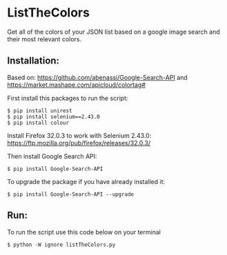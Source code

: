 # ListTheColors
Get all of the colors of your JSON list based on a google image search and their most relevant colors.

Installation:
------------

Based on: https://github.com/abenassi/Google-Search-API and https://market.mashape.com/apicloud/colortag#


First install this packages to run the script:
```
$ pip install unirest
$ pip install selenium==2.43.0
$ pip install colour
```

Install Firefox 32.0.3 to work with Selenium 2.43.0:
https://ftp.mozilla.org/pub/firefox/releases/32.0.3/


Then install Google Search API:
```
$ pip install Google-Search-API
```

To upgrade the package if you have already installed it:
```
$ pip install Google-Search-API --upgrade
```

Run:
------------

To run the script use this code below on your terminal
```
$ python -W ignore listTheColors.py
```